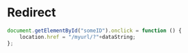 # Redirect

```js
document.getElementById("someID").onclick = function () {
    location.href = "/myurl/?"+dataString;
};
```
